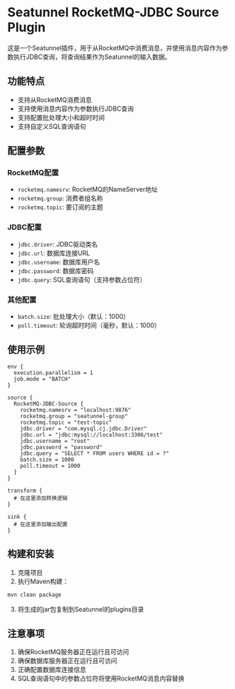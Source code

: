 # Seatunnel RocketMQ-JDBC Source Plugin

这是一个Seatunnel插件，用于从RocketMQ中消费消息，并使用消息内容作为参数执行JDBC查询，将查询结果作为Seatunnel的输入数据。

## 功能特点

- 支持从RocketMQ消费消息
- 支持使用消息内容作为参数执行JDBC查询
- 支持配置批处理大小和超时时间
- 支持自定义SQL查询语句

## 配置参数

### RocketMQ配置
- `rocketmq.namesrv`: RocketMQ的NameServer地址
- `rocketmq.group`: 消费者组名称
- `rocketmq.topic`: 要订阅的主题

### JDBC配置
- `jdbc.driver`: JDBC驱动类名
- `jdbc.url`: 数据库连接URL
- `jdbc.username`: 数据库用户名
- `jdbc.password`: 数据库密码
- `jdbc.query`: SQL查询语句（支持参数占位符）

### 其他配置
- `batch.size`: 批处理大小（默认：1000）
- `poll.timeout`: 轮询超时时间（毫秒，默认：1000）

## 使用示例

```hocon
env {
  execution.parallelism = 1
  job.mode = "BATCH"
}

source {
  RocketMQ-JDBC-Source {
    rocketmq.namesrv = "localhost:9876"
    rocketmq.group = "seatunnel-group"
    rocketmq.topic = "test-topic"
    jdbc.driver = "com.mysql.cj.jdbc.Driver"
    jdbc.url = "jdbc:mysql://localhost:3306/test"
    jdbc.username = "root"
    jdbc.password = "password"
    jdbc.query = "SELECT * FROM users WHERE id = ?"
    batch.size = 1000
    poll.timeout = 1000
  }
}

transform {
  # 在这里添加转换逻辑
}

sink {
  # 在这里添加输出配置
}
```

## 构建和安装

1. 克隆项目
2. 执行Maven构建：
```bash
mvn clean package
```
3. 将生成的jar包复制到Seatunnel的plugins目录

## 注意事项

1. 确保RocketMQ服务器正在运行且可访问
2. 确保数据库服务器正在运行且可访问
3. 正确配置数据库连接信息
4. SQL查询语句中的参数占位符将使用RocketMQ消息内容替换 